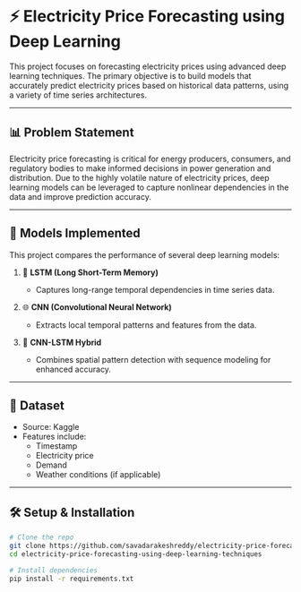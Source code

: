 # ⚡ Electricity Price Forecasting using Deep Learning

This project focuses on forecasting electricity prices using advanced deep learning techniques. The primary objective is to build models that accurately predict electricity prices based on historical data patterns, using a variety of time series architectures.

---

## 📊 Problem Statement

Electricity price forecasting is critical for energy producers, consumers, and regulatory bodies to make informed decisions in power generation and distribution. Due to the highly volatile nature of electricity prices, deep learning models can be leveraged to capture nonlinear dependencies in the data and improve prediction accuracy.

---

## 🚀 Models Implemented

This project compares the performance of several deep learning models:

1. 🧠 **LSTM (Long Short-Term Memory)**
   - Captures long-range temporal dependencies in time series data.

2. 🌐 **CNN (Convolutional Neural Network)**
   - Extracts local temporal patterns and features from the data.

3. 🔗 **CNN-LSTM Hybrid**
   - Combines spatial pattern detection with sequence modeling for enhanced accuracy.

---

## 🧪 Dataset

- Source: Kaggle
- Features include:
  - Timestamp
  - Electricity price
  - Demand
  - Weather conditions (if applicable)

---

## 🛠️ Setup & Installation

```bash
# Clone the repo
git clone https://github.com/savadarakeshreddy/electricity-price-forecasting-using-deep-learning-techniques.git
cd electricity-price-forecasting-using-deep-learning-techniques

# Install dependencies
pip install -r requirements.txt

